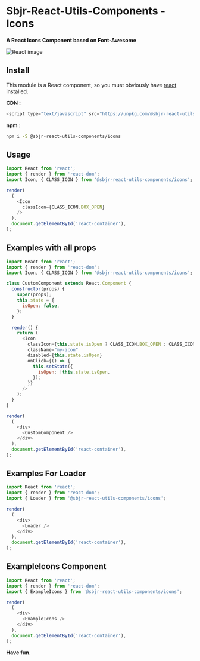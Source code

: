 # Sbjr-React-Utils-Components - Icons

**A React Icons Component based on Font-Awesome**

![React image](https://upload.wikimedia.org/wikipedia/commons/1/18/React_Native_Logo.png)

## Install

This module is a React component, so you must obviously have [react](https://github.com/facebook/react) installed.

**CDN :**
```js
<script type="text/javascript" src="https://unpkg.com/@sbjr-react-utils-components/icons@latest"></script>
```

**npm :**
```bash
npm i -S @sbjr-react-utils-components/icons
```
## Usage

```js
import React from 'react';
import { render } from 'react-dom';
import Icon, { CLASS_ICON } from '@sbjr-react-utils-components/icons';

render(
  (
    <Icon
      classIcon={CLASS_ICON.BOX_OPEN}
    />
  ),
  document.getElementById('react-container'),
);

```

## Examples with all props

```js
import React from 'react';
import { render } from 'react-dom';
import Icon, { CLASS_ICON } from '@sbjr-react-utils-components/icons';

class CustomComponent extends React.Component {
  constructor(props) {
    super(props);
    this.state = {
      isOpen: false,
    };
  }

  render() {
    return (
      <Icon
        classIcon={this.state.isOpen ? CLASS_ICON.BOX_OPEN : CLASS_ICON.BOX}
        className="my-icon"
        disabled={this.state.isOpen}
        onClick={() => {
          this.setState({
            isOpen: !this.state.isOpen,
          });
        }}
      />
    );
  }
}

render(
  (
    <div>
      <CustomComponent />
    </div>
  ),
  document.getElementById('react-container'),
);
```

## Examples For Loader

```js
import React from 'react';
import { render } from 'react-dom';
import { Loader } from '@sbjr-react-utils-components/icons';

render(
  (
    <div>
      <Loader />
    </div>
  ),
  document.getElementById('react-container'),
);
```

## ExampleIcons Component

```js
import React from 'react';
import { render } from 'react-dom';
import { ExampleIcons } from '@sbjr-react-utils-components/icons';

render(
  (
    <div>
      <ExampleIcons />
    </div>
  ),
  document.getElementById('react-container'),
);
```

**Have fun.**
